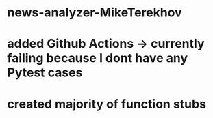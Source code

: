 # news-analyzer-MikeTerekhov
# added Github Actions -> currently failing because I dont have any Pytest cases
# created majority of function stubs

